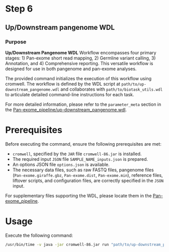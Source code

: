 # Step 6

## Up/Downstream pangenome WDL

### Purpose

**Up/Downstream Pangenome WDL** Workflow encompasses four primary stages: 1) Pan-exome short read mapping, 2) Germline variant calling, 3) Annotation, and 4) Comprehensive reporting. This versatile workflow is designed for use in both pangenome and pan-exome analyses.

The provided command initializes the execution of this workflow using cromwell. The workflow is defined by the WDL script at `path/to/up-downstream_pangenome.wdl` and collaborates with `path/to/biotask_utils.wdl` to articulate detailed command-line instructions for each task.

For more detailed information, please refer to the `parameter_meta` section in the [Pan-exome_pipeline/up-downstream_pangenome.wdl](https://github.com/LuciaNhuNguyen/Masterarbeit/blob/main/Pan-exome_pipeline/up-downstream_pangenome.wdl).

# Prerequisites

Before executing the command, ensure the following prerequisites are met:
- `cromwell`, specified by the `JAR` file `cromwell-86.jar` is installed.
- The required input `JSON` file `SAMPLE_NAME_inputs.json` is prepared.
- An options JSON file `options.json` is available.
- The necessary data files, such as raw FASTQ files, pangenome files (`Pan-exome.giraffe.gbz`, `Pan-exome.dist`, `Pan-exome.min`), reference files, liftover scripts, and configuration files, are correctly specified in the `JSON` input.

For supplementary files supporting the WDL, please locate them in the [Pan-exome_pipeline](https://github.com/LuciaNhuNguyen/Masterarbeit/tree/main/Pan-exome_pipeline).  

# Usage

Execute the following command:

```bash
/usr/bin/time -v java -jar cromwell-86.jar run "path/to/up-downstream_pangenome.wdl" -i "SAMPLE_NAME_inputs.json" -o "options.json" 2>&1 | tee "SAMPLE_NAME.log"
```
